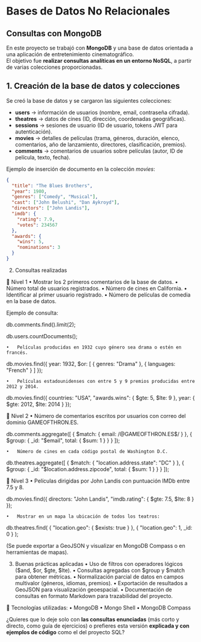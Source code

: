 # Bases de Datos No Relacionales  
## Consultas con MongoDB  

En este proyecto se trabajó con **MongoDB** y una base de datos orientada a una aplicación de entretenimiento cinematográfico.  
El objetivo fue **realizar consultas analíticas en un entorno NoSQL**, a partir de varias colecciones proporcionadas.  


## 1. Creación de la base de datos y colecciones  

Se creó la base de datos y se cargaron las siguientes colecciones:  

- **users** → información de usuarios (nombre, email, contraseña cifrada).  
- **theatres** → datos de cines (ID, dirección, coordenadas geográficas).  
- **sessions** → sesiones de usuario (ID de usuario, tokens JWT para autenticación).  
- **movies** → detalles de películas (trama, géneros, duración, elenco, comentarios, año de lanzamiento, directores, clasificación, premios).  
- **comments** → comentarios de usuarios sobre películas (autor, ID de película, texto, fecha).  

Ejemplo de inserción de documento en la colección *movies*:  

```json
{
  "title": "The Blues Brothers",
  "year": 1980,
  "genres": ["Comedy", "Musical"],
  "cast": ["John Belushi", "Dan Aykroyd"],
  "directors": ["John Landis"],
  "imdb": {
    "rating": 7.9,
    "votes": 234567
  },
  "awards": {
    "wins": 5,
    "nominations": 3
  }
}

```

2. Consultas realizadas

🔹 Nivel 1
	•	Mostrar los 2 primeros comentarios de la base de datos.
	•	Número total de usuarios registrados.
	•	Número de cines en California.
	•	Identificar al primer usuario registrado.
	•	Número de películas de comedia en la base de datos.

Ejemplo de consulta:

db.comments.find().limit(2);

db.users.countDocuments();


	•	Películas producidas en 1932 cuyo género sea drama o estén en francés.

db.movies.find({
  year: 1932,
  $or: [
    { genres: "Drama" },
    { languages: "French" }
  ]
});


	•	Películas estadounidenses con entre 5 y 9 premios producidas entre 2012 y 2014.

db.movies.find({
  countries: "USA",
  "awards.wins": { $gte: 5, $lte: 9 },
  year: { $gte: 2012, $lte: 2014 }
});


🔹 Nivel 2
	•	Número de comentarios escritos por usuarios con correo del dominio GAMEOFTHRON.ES.

db.comments.aggregate([
  { $match: { email: /@GAMEOFTHRON\.ES$/ } },
  { $group: { _id: "$email", total: { $sum: 1 } } }
]);

	•	Número de cines en cada código postal de Washington D.C.

db.theatres.aggregate([
  { $match: { "location.address.state": "DC" } },
  { $group: { _id: "$location.address.zipcode", total: { $sum: 1 } } }
]);


🔹 Nivel 3
	•	Películas dirigidas por John Landis con puntuación IMDb entre 7.5 y 8.

db.movies.find({
  directors: "John Landis",
  "imdb.rating": { $gte: 7.5, $lte: 8 }
});

	•	Mostrar en un mapa la ubicación de todos los teatros:

db.theatres.find(
  { "location.geo": { $exists: true } },
  { "location.geo": 1, _id: 0 }
);

(Se puede exportar a GeoJSON y visualizar en MongoDB Compass o en herramientas de mapas).


3. Buenas prácticas aplicadas
	•	Uso de filtros con operadores lógicos ($and, $or, $gte, $lte).
	•	Consultas agregadas con $group y $match para obtener métricas.
	•	Normalización parcial de datos en campos multivalor (géneros, idiomas, premios).
	•	Exportación de resultados a GeoJSON para visualización geoespacial.
	•	Documentación de consultas en formato Markdown para trazabilidad del proyecto.


📂 Tecnologías utilizadas:
	•	MongoDB
	•	Mongo Shell
	•	MongoDB Compass


¿Quieres que lo deje solo con **las consultas enunciadas** (más corto y directo, como guía de ejercicios) o prefieres esta versión **explicada y con ejemplos de código** como el del proyecto SQL?
